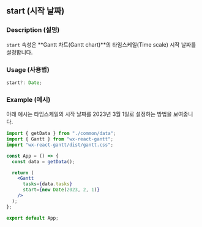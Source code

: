 
## start (시작 날짜)

### Description (설명)
`start` 속성은 **Gantt 차트(Gantt chart)**의 타임스케일(Time scale) 시작 날짜를 설정합니다.

### Usage (사용법)
```ts
start?: Date;
```

### Example (예시)
아래 예시는 타임스케일의 시작 날짜를 2023년 3월 1일로 설정하는 방법을 보여줍니다.

```jsx
import { getData } from "./common/data";
import { Gantt } from "wx-react-gantt";
import "wx-react-gantt/dist/gantt.css";

const App = () => {
  const data = getData();

  return (
    <Gantt
      tasks={data.tasks}
      start={new Date(2023, 2, 1)}
    />
  );
};

export default App;
```
